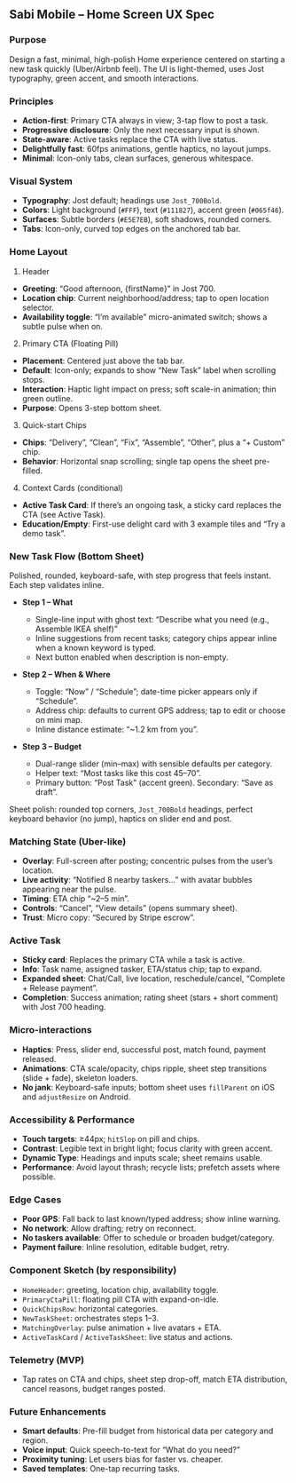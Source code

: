 ## Sabi Mobile – Home Screen UX Spec

### Purpose
Design a fast, minimal, high-polish Home experience centered on starting a new task quickly (Uber/Airbnb feel). The UI is light-themed, uses Jost typography, green accent, and smooth interactions.

### Principles
- **Action-first**: Primary CTA always in view; 3-tap flow to post a task.
- **Progressive disclosure**: Only the next necessary input is shown.
- **State-aware**: Active tasks replace the CTA with live status.
- **Delightfully fast**: 60fps animations, gentle haptics, no layout jumps.
- **Minimal**: Icon-only tabs, clean surfaces, generous whitespace.

### Visual System
- **Typography**: Jost default; headings use `Jost_700Bold`.
- **Colors**: Light background (`#FFF`), text (`#111827`), accent green (`#065f46`).
- **Surfaces**: Subtle borders (`#E5E7EB`), soft shadows, rounded corners.
- **Tabs**: Icon-only, curved top edges on the anchored tab bar.

### Home Layout
1) Header
- **Greeting**: “Good afternoon, {firstName}” in Jost 700.
- **Location chip**: Current neighborhood/address; tap to open location selector.
- **Availability toggle**: “I’m available” micro-animated switch; shows a subtle pulse when on.

2) Primary CTA (Floating Pill)
- **Placement**: Centered just above the tab bar.
- **Default**: Icon-only; expands to show “New Task” label when scrolling stops.
- **Interaction**: Haptic light impact on press; soft scale-in animation; thin green outline.
- **Purpose**: Opens 3-step bottom sheet.

3) Quick-start Chips
- **Chips**: “Delivery”, “Clean”, “Fix”, “Assemble”, “Other”, plus a “+ Custom” chip.
- **Behavior**: Horizontal snap scrolling; single tap opens the sheet pre-filled.

4) Context Cards (conditional)
- **Active Task Card**: If there’s an ongoing task, a sticky card replaces the CTA (see Active Task).
- **Education/Empty**: First-use delight card with 3 example tiles and “Try a demo task”.

### New Task Flow (Bottom Sheet)
Polished, rounded, keyboard-safe, with step progress that feels instant. Each step validates inline.

- **Step 1 – What**
  - Single-line input with ghost text: “Describe what you need (e.g., Assemble IKEA shelf)”
  - Inline suggestions from recent tasks; category chips appear inline when a known keyword is typed.
  - Next button enabled when description is non-empty.

- **Step 2 – When & Where**
  - Toggle: “Now” / “Schedule”; date-time picker appears only if “Schedule”.
  - Address chip: defaults to current GPS address; tap to edit or choose on mini map.
  - Inline distance estimate: “~1.2 km from you”.

- **Step 3 – Budget**
  - Dual-range slider (min–max) with sensible defaults per category.
  - Helper text: “Most tasks like this cost $45–$70”.
  - Primary button: “Post Task” (accent green). Secondary: “Save as draft”.

Sheet polish: rounded top corners, `Jost_700Bold` headings, perfect keyboard behavior (no jump), haptics on slider end and post.

### Matching State (Uber-like)
- **Overlay**: Full-screen after posting; concentric pulses from the user’s location.
- **Live activity**: “Notified 8 nearby taskers…” with avatar bubbles appearing near the pulse.
- **Timing**: ETA chip “~2–5 min”.
- **Controls**: “Cancel”, “View details” (opens summary sheet).
- **Trust**: Micro copy: “Secured by Stripe escrow”.

### Active Task
- **Sticky card**: Replaces the primary CTA while a task is active.
- **Info**: Task name, assigned tasker, ETA/status chip; tap to expand.
- **Expanded sheet**: Chat/Call, live location, reschedule/cancel, “Complete + Release payment”.
- **Completion**: Success animation; rating sheet (stars + short comment) with Jost 700 heading.

### Micro-interactions
- **Haptics**: Press, slider end, successful post, match found, payment released.
- **Animations**: CTA scale/opacity, chips ripple, sheet step transitions (slide + fade), skeleton loaders.
- **No jank**: Keyboard-safe inputs; bottom sheet uses `fillParent` on iOS and `adjustResize` on Android.

### Accessibility & Performance
- **Touch targets**: ≥44px; `hitSlop` on pill and chips.
- **Contrast**: Legible text in bright light; focus clarity with green accent.
- **Dynamic Type**: Headings and inputs scale; sheet remains usable.
- **Performance**: Avoid layout thrash; recycle lists; prefetch assets where possible.

### Edge Cases
- **Poor GPS**: Fall back to last known/typed address; show inline warning.
- **No network**: Allow drafting; retry on reconnect.
- **No taskers available**: Offer to schedule or broaden budget/category.
- **Payment failure**: Inline resolution, editable budget, retry.

### Component Sketch (by responsibility)
- `HomeHeader`: greeting, location chip, availability toggle.
- `PrimaryCtaPill`: floating pill CTA with expand-on-idle.
- `QuickChipsRow`: horizontal categories.
- `NewTaskSheet`: orchestrates steps 1–3.
- `MatchingOverlay`: pulse animation + live avatars + ETA.
- `ActiveTaskCard` / `ActiveTaskSheet`: live status and actions.

### Telemetry (MVP)
- Tap rates on CTA and chips, sheet step drop-off, match ETA distribution, cancel reasons, budget ranges posted.

### Future Enhancements
- **Smart defaults**: Pre-fill budget from historical data per category and region.
- **Voice input**: Quick speech-to-text for “What do you need?”
- **Proximity tuning**: Let users bias for faster vs. cheaper.
- **Saved templates**: One-tap recurring tasks.


